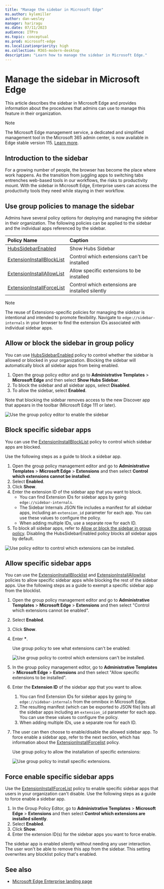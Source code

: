 ```yaml
---
title: "Manage the sidebar in Microsoft Edge"
ms.author: kylemiller
author: dan-wesley
manager: hariragu
ms.date: 07/11/2023
audience: ITPro
ms.topic: conceptual
ms.prod: microsoft-edge
ms.localizationpriority: high
ms.collection: M365-modern-desktop
description: "Learn how to manage the sidebar in Microsoft Edge."
---
```


# Manage the sidebar in Microsoft Edge

This article describes the sidebar in Microsoft Edge and provides information about the  procedures that admins can use to manage this feature  in their organization.

> [!NOTE]
> The Microsoft Edge management service, a dedicated and simplified management tool in the Microsoft 365 admin center, is now available in Edge stable version 115. [Learn more](/deployedge/microsoft-edge-management-service).

## Introduction to the sidebar

For a growing number of people, the browser has become the place where work happens. As the transition from juggling apps to switching tabs entrenches web-based tools in our workflows, the risks to productivity mount. With the sidebar in Microsoft Edge, Enterprise users can access the productivity tools they need while staying in their workflow.

## Use group policies to manage the sidebar

Admins have several policy options for deploying and managing the sidebar in their organization. The following policies can be applied to the sidebar and the individual apps referenced by the sidebar.

| Policy Name | Caption |
|:-----|:-----|
| [HubsSidebarEnabled](/deployedge/microsoft-edge-policies#hubssidebarenabled) | Show Hubs Sidebar |
| [ExtensionInstallBlockList](/deployedge/microsoft-edge-policies#extensioninstallblocklist) | Control which extensions can't be installed |
| [ExtensionInstallAllowList](/deployedge/microsoft-edge-policies#extensioninstallallowlist) |  Allow specific extensions to be installed |
| [ExtensionInstallForceList](/deployedge/microsoft-edge-policies#extensioninstallforcelist) | Control which extensions are installed silently |

> [!NOTE]
> The reuse of Extensions-specific policies for managing the sidebar is intentional and intended to promote flexibility. Navigate to `edge://sidebar-internals` in your browser to find the extension IDs associated with individual sidebar apps.

## Allow or block the sidebar in group policy

You can use [HubsSidebarEnabled](/deployedge/microsoft-edge-policies#hubssidebarenabled) policy to control whether the sidebar is allowed or blocked in your organization. Blocking the sidebar will automatically block all sidebar apps from being enabled.

1. Open the group policy editor and go to **Administrative Templates** > **Microsoft Edge** and then select **Show Hubs Sidebar**.
2. To block the sidebar and all sidebar apps, select **Disabled**.
3. To allow the sidebar, select **Enabled**.

Note that blocking the sidebar removes access to the new Discover app that appears in the toolbar (Microsoft Edge 111 or later).

![Use the group policy editor to enable the sidebar](media/microsoft-edge-sidebar/show-hub-sidebar.png)

## Block specific sidebar apps

You can use the [ExtensionInstallBlockList](/deployedge/microsoft-edge-policies#extensioninstallblocklist) policy to control which sidebar apps are blocked.

Use the following steps as a guide to block a sidebar app.

1. Open the group policy management editor and go to **Administrative Templates** > **Microsoft Edge** > **Extensions** and then select **Control which extensions cannot be installed**.
2. Select **Enabled**.
3. Click **Show**.
4. Enter the extension ID of the sidebar app that you want to block.
   -  You can find Extension IDs for sidebar apps by going `edge://sidebar-internals`.
   - The Sidebar Internals JSON file includes a manifest for all sidebar apps, including an `extension_id` parameter for each app. You can use these values to configure the policy.
   - When adding multiple IDs, use a separate row for each ID.
5. To block all sidebar apps, refer to [Allow or block the sidebar in group policy](#allow-or-block-the-sidebar-in-group-policy). Disabling the HubsSidebarEnabled policy blocks all sidebar apps by default.

![Use policy editor to control which extensions can be installed.](media/microsoft-edge-sidebar/control-extenison-installation.png)

## Allow specific sidebar apps

You can use the [ExtensionInstallBlocklist](/deployedge/microsoft-edge-policies#extensioninstallblocklist) and [ExtensionInstallAllowlist](/deployedge/microsoft-edge-policies#extensioninstallallowlist) policies to allow specific sidebar apps while blocking the rest of the sidebar apps. Use the following steps as a guide to exempt a specific sidebar app from the blocklist.

1. Open the group policy management editor and go to **Administrative Templates** > **Microsoft Edge** > **Extensions** and then select "Control which extensions cannot be enabled".
2. Select **Enabled**.
3. Click **Show**.
4. Enter **\***.

   Use group policy to see what extensions can't be enabled:

   ![Use group policy to control which extensions can't be installed.](media/microsoft-edge-sidebar/control-extension-cannot-be-installed-2.png)

5. In the group policy management editor, go to **Administrative Templates** > **Microsoft Edge** > **Extensions** and then select "Allow specific extensions to be installed".
6. Enter the **Extension ID** of the sidebar app that you want to allow.
   1. You can find Extension IDs for sidebar apps by going to `edge://sidebar-internals` from the omnibox in Microsoft Edge.
   1. The resulting manifest (which can be exported to JSON file) lists all the  sidebar apps including an `extension_id` parameter for each app. You can use these values to configure the policy.
   1. When adding multiple IDs, use a separate row for each ID.
7. The user can then choose to enable/disable the allowed sidebar app. To force enable a sidebar app, refer to the next section, which has information about the [ExtensionInstallForcelist](/deployedge/microsoft-edge-policies#extensioninstallforcelist) policy.

   Use group policy to allow the installation of specific extensions:

   ![Use group policy to install specific extensions.](media/microsoft-edge-sidebar/allow-install-specific-extension.png)

## Force enable specific sidebar apps

Use the [ExtensionInstallForceList](/deployedge/microsoft-edge-policies#extensioninstallforcelist) policy to enable specific sidebar apps that users in your organization can't disable. Use the following steps as a guide to force enable a sidebar app.

1. In the Group Policy Editor, go to **Administrative Templates** > **Microsoft Edge** > **Extensions** and then select **Control which extensions are installed silently**.
2. Select **Enabled**.
3. Click **Show**.
4. Enter the extension ID(s) for the sidebar apps you want to force enable.

The sidebar app is enabled silently without needing any user interaction. The user won't be able to remove this app from the sidebar. This setting overwrites any blocklist policy that's enabled.

## See also

- [Microsoft Edge Enterprise landing page](https://aka.ms/EdgeEnterprise)